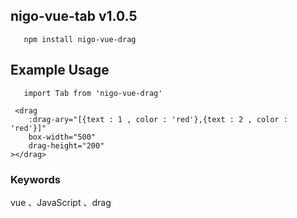 
## nigo-vue-tab v1.0.5
`    npm install nigo-vue-drag
`
## Example Usage
`    import Tab from 'nigo-vue-drag'
`
```
 <drag 
    :drag-ary="[{text : 1 , color : 'red'},{text : 2 , color : 'red'}]" 
    box-width="500" 
    drag-height="200"
></drag>

```

 ### Keywords
vue 、JavaScript 、drag
